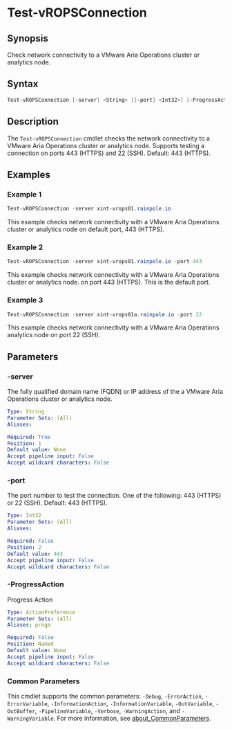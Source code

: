 # Test-vROPSConnection

## Synopsis

Check network connectivity to a VMware Aria Operations cluster or analytics node.

## Syntax

```powershell
Test-vROPSConnection [-server] <String> [[-port] <Int32>] [-ProgressAction <ActionPreference>] [<CommonParameters>]
```

## Description

The `Test-vROPSConnection` cmdlet checks the network connectivity to a VMware Aria Operations cluster or analytics node.
Supports testing a connection on ports 443 (HTTPS) and 22 (SSH).
Default: 443 (HTTPS).

## Examples

### Example 1

```powershell
Test-vROPSConnection -server xint-vrops01.rainpole.io
```

This example checks network connectivity with a VMware Aria Operations cluster or analytics node on default port, 443 (HTTPS).

### Example 2

```powershell
Test-vROPSConnection -server xint-vrops01.rainpole.io -port 443
```

This example checks network connectivity with a VMware Aria Operations cluster or analytics node. on port 443 (HTTPS). This is the default port.

### Example 3

```powershell
Test-vROPSConnection -server xint-vrops01a.rainpole.io -port 22
```

This example checks network connectivity with a VMware Aria Operations analytics node on port 22 (SSH).

## Parameters

### -server

The fully qualified domain name (FQDN) or IP address of the a VMware Aria Operations cluster or analytics node.

```yaml
Type: String
Parameter Sets: (All)
Aliases:

Required: True
Position: 1
Default value: None
Accept pipeline input: False
Accept wildcard characters: False
```

### -port

The port number to test the connection. One of the following: 443 (HTTPS) or 22 (SSH). Default: 443 (HTTPS).

```yaml
Type: Int32
Parameter Sets: (All)
Aliases:

Required: False
Position: 2
Default value: 443
Accept pipeline input: False
Accept wildcard characters: False
```

### -ProgressAction

Progress Action

```yaml
Type: ActionPreference
Parameter Sets: (All)
Aliases: proga

Required: False
Position: Named
Default value: None
Accept pipeline input: False
Accept wildcard characters: False
```

### Common Parameters

This cmdlet supports the common parameters: `-Debug`, `-ErrorAction`, `-ErrorVariable`, `-InformationAction`, `-InformationVariable`, `-OutVariable`, `-OutBuffer`, `-PipelineVariable`, `-Verbose`, `-WarningAction`, and `-WarningVariable`. For more information, see [about_CommonParameters](http://go.microsoft.com/fwlink/?LinkID=113216).
